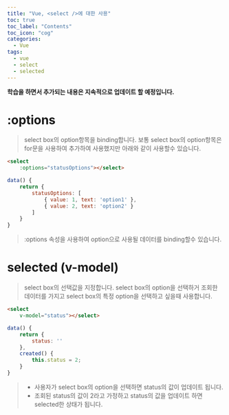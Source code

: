 ```yaml
---
title: "Vue, <select />에 대한 사용"
toc: true
toc_label: "Contents"
toc_icon: "cog"
categories:
  - Vue
tags:
  - vue
  - select
  - selected
---
```

<strong>학습을 하면서 추가되는 내용은 지속적으로 업데이트 할 예정입니다.</strong>

# :options
> select box의 option항목을 binding합니다.
보통 select box의 option항목은 for문을 사용하여 추가하여 사용했지만 아래와 같이 사용할수 있습니다.
```html
<select
    :options="statusOptions"></select>
```
```javascript
data() {
    return {
        statusOptions: [
            { value: 1, text: 'option1' },
            { value: 2, text: 'option2' }
        ]
    }
}
```
>:options 속성을 사용하여 option으로 사용될 데이터를 binding할수 있습니다.

# selected (v-model)
> select box의 선택값을 지정합니다.
select box의 option을 선택하거 조회한 데이터를 가지고 select box의 특정 option을 선택하고 싶을때 사용합니다.
```html
<select
    v-model="status"></select>
```
```javascript
data() {
    return {
        status: ''
    },
    created() {
        this.status = 2;
    }
}
```
>- 사용자가 select box의 option을 선택하면 status의 값이 업데이트 됩니다.
>- 조회된 status의 값이 2라고 가정하고 status의 값을 업데이트 하면 selected한 상태가 됩니다.
